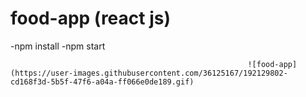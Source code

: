 # food-app (react js)
-npm install
-npm start


                              
                                          
                                                         ![food-app](https://user-images.githubusercontent.com/36125167/192129802-cd168f3d-5b5f-47f6-a04a-ff066e0de189.gif)
   
